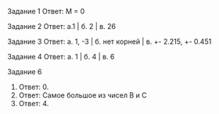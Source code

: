 
Задание 1
Ответ: M = 0

Задание 2
Ответ: a.1 |  б. 2 | в. 26

Задание 3
Ответ:  a. 1, -3 | б.  нет корней | в. +- 2.215, +- 0.451

Задание 4
Ответ: а. 1 | б. 4 | в. 6

Задание 6
1.	Ответ: 0.
2.	Ответ: Самое большое из чисел B и C 
3.	Ответ: 4.

